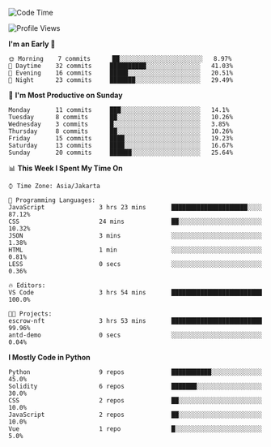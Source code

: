 <!--START_SECTION:waka-->
![Code Time](http://img.shields.io/badge/Code%20Time-1%2C140%20hrs%2051%20mins-blue)

![Profile Views](http://img.shields.io/badge/Profile%20Views-4-blue)

**I'm an Early 🐤** 

```text
🌞 Morning    7 commits      ██░░░░░░░░░░░░░░░░░░░░░░░   8.97% 
🌆 Daytime    32 commits     ██████████░░░░░░░░░░░░░░░   41.03% 
🌃 Evening    16 commits     █████░░░░░░░░░░░░░░░░░░░░   20.51% 
🌙 Night      23 commits     ███████░░░░░░░░░░░░░░░░░░   29.49%

```
📅 **I'm Most Productive on Sunday** 

```text
Monday       11 commits     ███░░░░░░░░░░░░░░░░░░░░░░   14.1% 
Tuesday      8 commits      ██░░░░░░░░░░░░░░░░░░░░░░░   10.26% 
Wednesday    3 commits      █░░░░░░░░░░░░░░░░░░░░░░░░   3.85% 
Thursday     8 commits      ██░░░░░░░░░░░░░░░░░░░░░░░   10.26% 
Friday       15 commits     ████░░░░░░░░░░░░░░░░░░░░░   19.23% 
Saturday     13 commits     ████░░░░░░░░░░░░░░░░░░░░░   16.67% 
Sunday       20 commits     ██████░░░░░░░░░░░░░░░░░░░   25.64%

```


📊 **This Week I Spent My Time On** 

```text
⌚︎ Time Zone: Asia/Jakarta

💬 Programming Languages: 
JavaScript               3 hrs 23 mins       █████████████████████░░░░   87.12% 
CSS                      24 mins             ██░░░░░░░░░░░░░░░░░░░░░░░   10.32% 
JSON                     3 mins              ░░░░░░░░░░░░░░░░░░░░░░░░░   1.38% 
HTML                     1 min               ░░░░░░░░░░░░░░░░░░░░░░░░░   0.81% 
LESS                     0 secs              ░░░░░░░░░░░░░░░░░░░░░░░░░   0.36%

🔥 Editors: 
VS Code                  3 hrs 54 mins       █████████████████████████   100.0%

🐱‍💻 Projects: 
escrow-nft               3 hrs 53 mins       █████████████████████████   99.96% 
antd-demo                0 secs              ░░░░░░░░░░░░░░░░░░░░░░░░░   0.04%

```

**I Mostly Code in Python** 

```text
Python                   9 repos             ███████████░░░░░░░░░░░░░░   45.0% 
Solidity                 6 repos             ███████░░░░░░░░░░░░░░░░░░   30.0% 
CSS                      2 repos             ██░░░░░░░░░░░░░░░░░░░░░░░   10.0% 
JavaScript               2 repos             ██░░░░░░░░░░░░░░░░░░░░░░░   10.0% 
Vue                      1 repo              █░░░░░░░░░░░░░░░░░░░░░░░░   5.0%

```



<!--END_SECTION:waka-->
